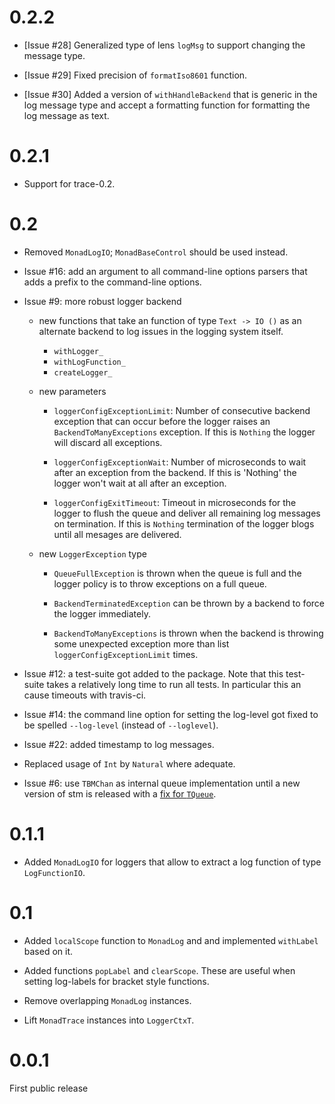 0.2.2
=====

*   [Issue #28] Generalized type of lens `logMsg` to support changing
    the message type.

*   [Issue #29] Fixed precision of `formatIso8601` function.

*   [Issue #30] Added a version of `withHandleBackend` that is generic
    in the log message type and accept a formatting function for
    formatting the log message as text.

0.2.1
=====

*   Support for trace-0.2.

0.2
===

*   Removed `MonadLogIO`; `MonadBaseControl` should be used instead.

*   Issue #16: add an argument to all command-line options parsers that
    adds a prefix to the command-line options.

*   Issue #9: more robust logger backend

    *   new functions that take an function of type `Text -> IO ()` as
        an alternate backend to log issues in the logging system itself.

        *   `withLogger_`
        *   `withLogFunction_`
        *   `createLogger_`

    *   new parameters
        *   `loggerConfigExceptionLimit`:
            Number of consecutive backend exception that can occur before the logger
            raises an `BackendToManyExceptions` exception. If this is `Nothing`
            the logger will discard all exceptions.

        *   `loggerConfigExceptionWait`:
            Number of microseconds to wait after an exception from the backend.
            If this is 'Nothing' the logger won't wait at all after an exception.

        *   `loggerConfigExitTimeout`:
            Timeout in microseconds for the logger to flush the queue and
            deliver all remaining log messages on termination. If this is `Nothing`
            termination of the logger blogs until all mesages are delivered.

    *   new `LoggerException` type
        *   `QueueFullException` is thrown when the queue is full and the logger
            policy is to throw exceptions on a full queue.

        *   `BackendTerminatedException` can be thrown by a backend to force the
            logger immediately.

        *   `BackendToManyExceptions` is thrown when the backend is throwing some
            unexpected exception more than list `loggerConfigExceptionLimit` times.

*   Issue #12: a test-suite got added to the package. Note that this test-suite takes
    a relatively long time to run all tests. In particular this an cause timeouts
    with travis-ci.

*   Issue #14: the command line option for setting the log-level got fixed to be
    spelled `--log-level` (instead of `--loglevel`).

*   Issue #22: added timestamp to log messages.

*   Replaced usage of `Int` by `Natural` where adequate.

*   Issue #6: use `TBMChan` as internal queue implementation until a new version of
    stm is released with a [fix for `TQueue`](https://ghc.haskell.org/trac/ghc/ticket/9539).

0.1.1
=====

*   Added `MonadLogIO` for loggers that allow to extract a log
    function of type `LogFunctionIO`.

0.1
===

*   Added `localScope` function to `MonadLog` and and implemented `withLabel`
    based on it.

*   Added functions `popLabel` and `clearScope`. These are useful when setting
    log-labels for bracket style functions.

*   Remove overlapping `MonadLog` instances.

*   Lift `MonadTrace` instances into `LoggerCtxT`.

0.0.1
=====

First public release

